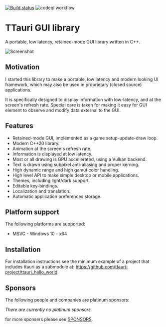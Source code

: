 
[![Build status](https://ci.appveyor.com/api/projects/status/baqx98wu1ombp3d2/branch/main?svg=true)](https://ci.appveyor.com/project/takev/ttauri/branch/main)
![codeql workflow](https://github.com/ttauri-project/ttauri/actions/workflows/codeql-analysis.yml/badge.svg)

TTauri GUI library
==================

A portable, low latency, retained-mode GUI library written in C++.

![Screenshot](docs/media/screenshots/demo_v0.2.0.gif)

Motivation
----------
I started this library to make a portable, low latency and modern looking
UI framework, which may also be used in proprietary (closed source) applications.

It is specifically designed to display information with low-latency,
and at the screen's refresh rate. Special care is taken for making
it easy for GUI element to observe and modify data external to the GUI.

Features
--------

 - Retained-mode GUI, implemented as a game setup-update-draw loop.
 - Modern C++20 library.
 - Animation at the screen's refresh rate.
 - Information is displayed at low latency.
 - Most or all drawing is GPU accellerated, using a Vulkan backend.
 - Text is drawn using subpixel anti-aliasing and proper kerning.
 - High dynamic range and high gamut color handling.
 - High level API to make simple desktop or mobile applications.
 - Themes, including light/dark support.
 - Editable key-bindings.
 - Localization and translation.
 - Automatic application preferences storage.

Platform support
----------------

The following platforms are supported:
 - MSVC - Windows 10 - x64

Installation
------------
For installation instructions see the minimum example of a project that
includes ttauri as a submodule at:
<https://github.com/ttauri-project/ttauri_hello_world>

Sponsors
--------
The following people and companies are platinum sponsors:

_There are currently no platinum sponsors._

for more sponsers please see [SPONSORS](SPONSORS.md).

